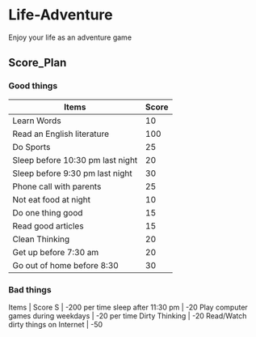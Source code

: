 # Life-Adventure
Enjoy your life as an adventure game

## Score_Plan

### Good things
Items | Score
------|-------
Learn Words | 10
Read an English literature  | 100
Do Sports | 25
Sleep before 10:30 pm last night  | 20
Sleep before 9:30 pm last night | 30
Phone call with parents | 25
Not eat food at night | 10
Do one thing good | 15
Read good articles  | 15
Clean Thinking | 20
Get up before 7:30 am | 20
Go out of home before 8:30 | 30

### Bad things
Items | Score
S | -200 per time
sleep after 11:30 pm | -20
Play computer games during weekdays | -20 per time
Dirty Thinking | -20
Read/Watch dirty things on Internet | -50

